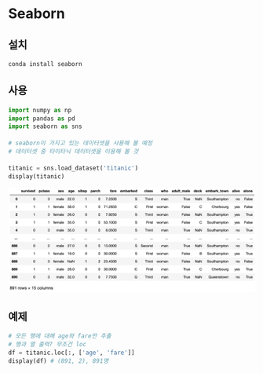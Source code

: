 # Seaborn

## 설치

```bash
conda install seaborn
```

## 사용

```py
import numpy as np
import pandas as pd
import seaborn as sns

# seaborn이 가지고 있는 데이터셋을 사용해 볼 예정
# 데이터셋 중 타이타닉 데이터셋을 이용해 볼 것

titanic = sns.load_dataset('titanic')
display(titanic)
```

![](./images/2023-03-30-11-00-27.png)

## 예제

```py
# 모든 행에 대해 age와 fare만 추출
# 행과 열 출력? 무조건 loc
df = titanic.loc[:, ['age', 'fare']]
display(df) # (891, 2), 891명
```